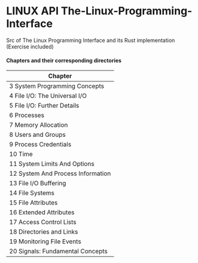 #  LINUX API The-Linux-Programming-Interface
Src of The Linux Programming Interface and its Rust implementation (Exercise included)

#### Chapters and their corresponding directories
|Chapter|
|-------|
|3 System Programming Concepts
|4 File I/O: The Universal I/O 
|5 File I/O: Further Details
|6 Processes
|7 Memory Allocation
|8 Users and Groups
|9 Process Credentials
|10 Time
|11 System Limits And Options
|12 System And Process Information
|13 File I/O Buffering
|14 File Systems
|15 File Attributes
|16 Extended Attributes
|17 Access Control Lists 
|18 Directories and Links
|19 Monitoring File Events
|20 Signals: Fundamental Concepts


